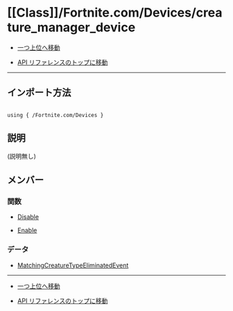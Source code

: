 # [[Class]]/Fortnite.com/Devices/creature_manager_device

- [一つ上位へ移動](../main.md)

- [API リファレンスのトップに移動](/main.md)

---

## インポート方法

```verse

using { /Fortnite.com/Devices }

```

## 説明

(説明無し)

## メンバー

### 関数

- [Disable](./F_Disable/main.md)

- [Enable](./F_Enable/main.md)

### データ

- [MatchingCreatureTypeEliminatedEvent](./D_MatchingCreatureTypeEliminatedEvent/main.md)

---

- [一つ上位へ移動](../main.md)

- [API リファレンスのトップに移動](/main.md)
